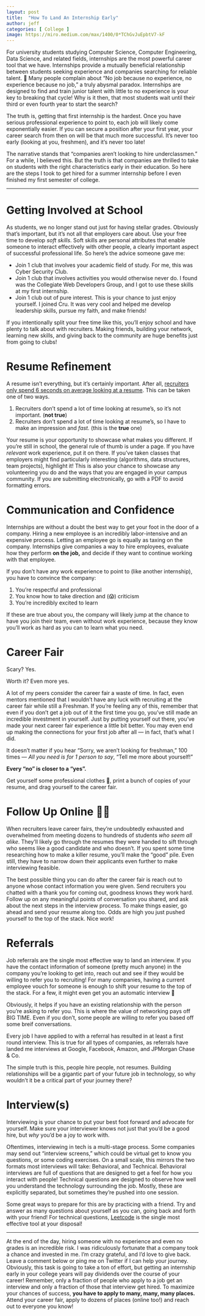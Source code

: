 ```yaml
---
layout: post
title:  "How To Land An Internship Early"
author: jeff
categories: [ College ]
image: https://miro.medium.com/max/1400/0*TChGvJuEpbtV7-kF
---
```


For university students studying Computer Science, Computer Engineering, Data Science, and related fields, internships are the most powerful career tool that we have. Internships provide a mutually beneficial relationship between students seeking experience and companies searching for reliable talent. 🤝 Many people complain about “No job because no experience, no experience because no job,” a truly abysmal paradox. Internships are designed to find and train junior talent with little to no experience is your key to breaking that cycle! Why is it then, that most students wait until their third or even fourth year to start the search?

The truth is, getting that first internship is the hardest. Once you have serious professional experience to point to, each job will likely come exponentially easier. If you can secure a position after your first year, your career search from then on will be that much more successful. It’s never too early (looking at you, freshmen), and it’s never too late!

The narrative stands that “companies aren’t looking to hire underclassmen.” For a while, I believed this. But the truth is that companies are thrilled to take on students with the right characteristics early in their education. So here are the steps I took to get hired for a summer internship before I even finished my first semester of college.

----------

# Getting Involved at School

As students, we no longer stand out just for having stellar grades. Obviously that’s important, but it’s not all that employers care about. Use your free time to develop  _soft skills_. Soft skills are personal attributes that enable someone to interact effectively with other people, a clearly important aspect of successful professional life. So here’s the advice someone gave me:

-   Join 1 club that involves your academic field of study. For me, this was Cyber Security Club.
-   Join 1 club that involves activities you would otherwise never do. I found was the Collegiate Web Developers Group, and I got to use these skills at my first internship.
-   Join 1 club out of pure interest. This is your chance to just enjoy yourself. I joined Cru. It was very cool and helped me develop leadership skills, pursue my faith, and make friends!

If you intentionally split your free time like this, you’ll enjoy school and have plenty to talk about with recruiters. Making friends, building your network, learning new skills, and giving back to the community are huge benefits just from going to clubs!

# Resume Refinement

A resume isn’t everything, but it’s certainly important. After all,  [recruiters only spend 6 seconds on average looking at a resume](https://www.huffingtonpost.com/2012/03/23/resume-tips-for-post-50s_n_1372705.html). This can be taken one of two ways.

1.  Recruiters don’t spend a lot of time looking at resume’s, so it’s not important. (**not true**)
2.  Recruiters don’t spend a lot of time looking at resume’s, so I have to make an impression and  _fast._ (this is the  **true**  one)

Your resume is your opportunity to showcase what makes you different. If you’re still in school, the general rule of thumb is under a page. If you have  _relevant_ work experience, put it on there. If you’ve taken classes that employers might find particularly interesting (algorithms, data structures, team projects), highlight it! This is also your chance to showcase any volunteering you do and the ways that you are engaged in your campus community. If you are submitting electronically, go with a PDF to avoid formatting errors.

# Communication and Confidence

Internships are without a doubt the best way to get your foot in the door of a company. Hiring a new employee is an incredibly labor-intensive and an expensive process. Letting an employee go is equally as taxing on the company. Internships give companies a way to hire employees, evaluate how they perform  **on the job,** and decide if they want to continue working with that employee.

If you don’t have any work experience to point to (like another internship), you have to convince the company:

1.  You’re respectful and professional
2.  You know how to take direction and (😱) criticism
3.  You’re incredibly excited to learn

If these are true about you, the company will likely jump at the chance to have you join their team, even without work experience, because they know you’ll work as hard as you can to learn what you need.

# Career Fair

Scary? Yes.

Worth it? Even more yes.

A lot of my peers consider the career fair a waste of time. In fact, even mentors mentioned that I wouldn’t have any luck with recruiting at the career fair while still a Freshman. If you’re feeling any of this, remember that even if you don’t get a job out of it the first time you go, you’ve still made an incredible investment in yourself. Just by putting yourself out there, you’ve made your next career fair experience a little bit better. You may even end up making the connections for your first job after all — in fact, that’s what I did.

It doesn’t matter if you hear “Sorry, we aren’t looking for freshman,” 100 times —  _All you need is for 1 person to say_, “Tell me more about yourself!”

**Every “no” is closer to a “yes”.**

Get yourself some professional clothes 👔, print a bunch of copies of your resume, and drag yourself to the career fair.

# Follow Up Online 👩‍💻

When recruiters leave career fairs, they’re undoubtedly exhausted and overwhelmed from meeting dozens to hundreds of students  _who seem all alike_. They’ll likely go through the resumes they were handed to sift through who seems like a good candidate and who doesn’t. If you spent some time researching how to make a killer resume, you’ll make the “good” pile. Even still, they have to narrow down their applicants even further to make interviewing feasible.

The best possible thing you can do after the career fair is reach out to anyone whose contact information you were given. Send recruiters you chatted with a thank you for coming out, goodness knows they work hard. Follow up on any meaningful points of conversation you shared, and ask about the next steps in the interview process. To make things easier, go ahead and send your resume along too. Odds are high you just pushed yourself to the top of the stack. Nice work!

# Referrals

Job referrals are the single most effective way to land an interview. If you have the contact information of someone (pretty much anyone) in the company you’re looking to get into, reach out and see if they would be willing to refer you to recruiting! For many companies, having a current employee vouch for someone is enough to shift your resume to the top of the stack. For a few, it might even get you an automatic interview 👀

Obviously, it helps if you have an existing relationship with the person you’re asking to refer you. This is where the value of networking pays off BIG TIME. Even if you don’t, some people are willing to refer you based off some breif conversations.

Every job I have applied to with a referral has resulted in at least a first round interview. This is true for all types of companies, as referrals have landed me interviews at Google, Facebook, Amazon, and JPMorgan Chase & Co.

The simple truth is this, people hire people, not resumes. Building relationships will be a gigantic part of your future job in technology, so why wouldn’t it be a critical part of your journey there?

# Interview(s)

Interviewing is your chance to put your best foot forward and advocate for yourself. Make sure your interviewer knows not just that you’d be a good hire, but  _why_ you’d be a joy to work with.

Oftentimes, interviewing in tech is a multi-stage process. Some companies may send out “interview screens,” which could be virtual get to know you questions, or some coding exercises. On a small scale, this mirrors the two formats most interviews will take: Behavioral, and Technical. Behavioral interviews are full of questions that are designed to get a feel for how you interact with people! Technical questions are designed to observe how well you understand the technology surrounding the job. Mostly, these are explicitly separated, but sometimes they’re pushed into one session.

Some great ways to prepare for this are by practicing with a friend. Try and answer as many questions about yourself as you can, going back and forth with your friend! For technical questions,  [Leetcode](http://leetcode.com/)  is the single most effective tool at your disposal!

----------

At the end of the day, hiring someone with no experience and even no grades is an incredible risk. I was ridiculously fortunate that a company took a chance and invested in me. I’m crazy grateful, and I’d love to give back. Leave a comment below or ping me on Twitter if I can help your journey. Obviously, this task is going to take a ton of effort, but getting an internship early in your college years will pay dividends over the course of your career! Remember, only a fraction of people who apply to a job get an interview and only a fraction of those that interview get hired. To maximize your chances of success,  **you have to apply to many, many, many places.** Attend your career fair, apply to dozens of places (online too!) and reach out to everyone you know!
